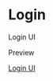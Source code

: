 # Login
Login UI
<p>Preview</p><a href="https://htmlpreview.github.io/?https://github.com/huseynt/Login/blob/main/login%20ui/ui_login_index.html">Login UI</a>
